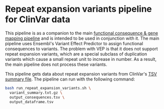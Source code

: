 # Repeat expansion variants pipeline for ClinVar data

This pipeline is as a companion to the main [functional consequence & gene mapping pipeline](../vep_mapping_pipeline) and is intended to be used in conjunction with it. The main pipeline uses Ensembl's Variant Effect Predictor to assign functional consequences to variants. The problem with VEP is that it does not support repeat expansion variants, which are a special subclass of duplication variants which cause a small repeat unit to increase in number. As a result, the main pipeline does not process these variants.

This pipeline gets data about repeat expansion variants from ClinVar's [TSV summary file](https://ftp.ncbi.nlm.nih.gov/pub/clinvar/tab_delimited/variant_summary.txt.gz). The pipeline can run with the following command:
```bash
bash run_repeat_expansion_variants.sh \
  variant_summary.txt.gz \
  output_consequences.tsv \
  output_dataframe.tsv
```